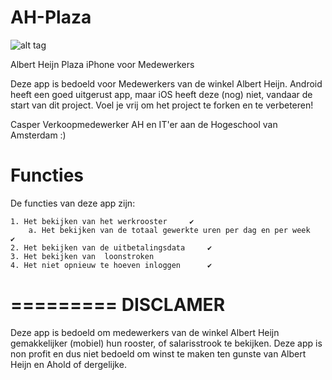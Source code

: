 AH-Plaza
========

![alt tag](http://wieiscasper.nl/images/projects/600x300/AH-Plaza/AH-Plaza.png)

Albert Heijn Plaza iPhone voor Medewerkers

Deze app is bedoeld voor Medewerkers van de winkel Albert Heijn.
Android heeft een goed uitgerust app, maar iOS heeft deze (nog) niet, vandaar de start van dit project.
Voel je vrij om het project te forken en te verbeteren!



Casper
Verkoopmedewerker AH en IT'er aan de Hogeschool van Amsterdam :)

Functies
=========
De functies van deze app zijn:

    1. Het bekijken van het werkrooster     ✔
        a. Het bekijken van de totaal gewerkte uren per dag en per week     ✔
    2. Het bekijken van de uitbetalingsdata     ✔
    3. Het bekijken van  loonstroken
    4. Het niet opnieuw te hoeven inloggen      ✔
 
=========
DISCLAMER
=========
Deze app is bedoeld om medewerkers van de winkel Albert Heijn gemakkelijker (mobiel) hun rooster, of salarisstrook
te bekijken.
Deze app is non profit en dus niet bedoeld om winst te maken ten gunste van Albert Heijn en Ahold of dergelijke.

